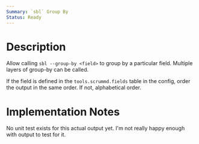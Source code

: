 ```yaml
---
Summary: `sbl` Group By
Status: Ready
---
```


# Description

Allow calling `sbl --group-by <field>` to group by a particular field. Multiple layers of group-by can be called.

If the field is defined in the `tools.scrummd.fields` table in the config, order the output in the same order. If not, alphabetical order.

# Implementation Notes

No unit test exists for this actual output yet. I'm not really happy enough with output to test for it.
